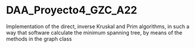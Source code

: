 # DAA_Proyecto4_GZC_A22
Implementation of the direct, inverse Kruskal and Prim algorithms, in such a way that software calculate the minimum spanning tree, by means of the methods in the graph class
